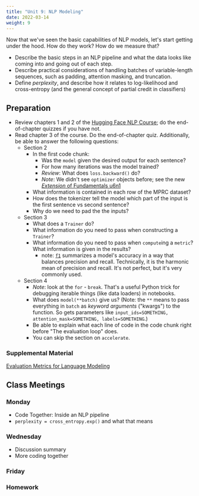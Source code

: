 ```yaml
---
title: "Unit 9: NLP Modeling"
date: 2022-03-14
weight: 9
---
```


Now that we've seen the basic capabilities of NLP models, let's start getting under the hood. How do they work? How do we measure that?

- Describe the basic steps in an NLP pipeline and what the data looks like coming into and going out of each step.
- Describe practical considerations of handling batches of variable-length sequences, such as padding, attention masking, and truncation.
- Define *perplexity*, and describe how it relates to log-likelihood and cross-entropy (and the general concept of partial credit in classifiers)

## Preparation

- Review chapters 1 and 2 of the [Hugging Face NLP Course](https://huggingface.co/course/); do the end-of-chapter quizzes if you have not.
- Read chapter 3 of the course. Do the end-of-chapter quiz. Additionally, be able to answer the following questions:
  - Section 2
    - In the first code chunk:
      - Was the `model` given the desired output for each sentence?
      - For how many iterations was the model trained?
      - *Review*: What does `loss.backward()` do?
      - *Note*: We didn't see `optimizer` objects before; see the new [*Extension* of Fundamentals u6n1](/fundamentals/u6n1-mnist-clf.html#Extension)
    - What information is contained in each row of the MPRC dataset?
    - How does the tokenizer tell the model which part of the input is the first sentence vs second sentence?
    - Why do we need to pad the the inputs?
  - Section 3
    - What does a `Trainer` do?
    - What information do you need to pass when constructing a `Trainer`?
    - What information do you need to pass when `compute`ing a `metric`? What information is given in the results?
      - note: [`f1`](https://en.wikipedia.org/wiki/F-score) summarizes a model's accuracy in a way that balances precision and recall. Technically, it is the harmonic mean of precision and recall. It's not perfect, but it's very commonly used.
  - Section 4
    - *Note*: look at the `for` - `break`. That's a useful Python trick for debugging iterable things (like data loaders) in notebooks.
    - What does `model(**batch)` give us? (Note: the `**` means to pass everything in `batch` as *keyword arguments* ("kwargs") to the function. So gets parameters like `input_ids=SOMETHING, attention_mask=SOMETHING, labels=SOMETHING`.)
    - Be able to explain what each line of code in the code chunk right before "The evaluation loop" does.
    - You can skip the section on `accelerate`.

### Supplemental Material

[Evaluation Metrics for Language Modeling](https://thegradient.pub/understanding-evaluation-metrics-for-language-models/)

## Class Meetings

### Monday

- Code Together: Inside an NLP pipeline
- `perplexity = cross_entropy.exp()` and what that means

### Wednesday

- Discussion summary
- More coding together

### Friday

### Homework

